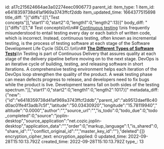 id: a17c215624664ae3a02274eec0906773
parent_id: 
item_type: 1
item_id: e6418359738d41af969a3743ffcf2ddb
item_updated_time: 1664377515698
title_diff: "[{\"diffs\":[[1,\"Test concepts\"]],\"start1\":0,\"start2\":0,\"length1\":0,\"length2\":13}]"
body_diff: "[{\"diffs\":[[1,\"# Test concepts\\\n\\\n## [Continuous testing](https://www.lambdatest.com/blog/a-breakdown-of-continuous-testing/) \\\nis frequently misunderstood to entail testing every day or each batch of written code, which is incorrect. Instead, continuous testing, often known as incremental testing, is the process of testing software at each stage of the Software Development Life Cycle (SDLC).\\\n\\\n## [**The Different Types of Software Tests**](https://dzone.com/articles/the-different-types-of-software-tests)\\\n Testing is part of Continuous Delivery that assures quality at each stage of the delivery pipeline before moving on to the next stage. DevOps is an iterative cycle of building, testing, and releasing software in short iterations. A comprehensive testing environment helps each iteration of the DevOps loop strengthen the quality of the product. A weak testing phase can mean defects progress to release, and developers need to fix bugs while the product is live. Development teams fall on both sides of the testing spectrum.\"]],\"start1\":0,\"start2\":0,\"length1\":0,\"length2\":1017}]"
metadata_diff: {"new":{"id":"e6418359738d41af969a3743ffcf2ddb","parent_id":"ab9512daef8c40d0ac01fe4f3adb7c5f","latitude":"50.03430920","longitude":"15.78119940","altitude":"0.0000","author":"","source_url":"","is_todo":0,"todo_due":0,"todo_completed":0,"source":"joplin-desktop","source_application":"net.cozic.joplin-desktop","application_data":"","order":0,"markup_language":1,"is_shared":0,"share_id":"","conflict_original_id":"","master_key_id":""},"deleted":[]}
encryption_cipher_text: 
encryption_applied: 0
updated_time: 2022-09-28T15:10:13.792Z
created_time: 2022-09-28T15:10:13.792Z
type_: 13